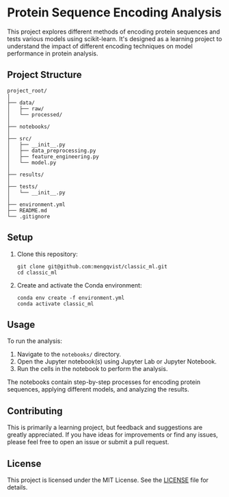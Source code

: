 # Protein Sequence Encoding Analysis

This project explores different methods of encoding protein sequences and tests various models using scikit-learn. It's designed as a learning project to understand the impact of different encoding techniques on model performance in protein analysis.

## Project Structure

```
project_root/
│
├── data/
│   ├── raw/
│   └── processed/
│
├── notebooks/
│
├── src/
│   ├── __init__.py
│   ├── data_preprocessing.py
│   ├── feature_engineering.py
│   └── model.py
│
├── results/
│
├── tests/
│   └── __init__.py
│
├── environment.yml
├── README.md
└── .gitignore
```

## Setup

1. Clone this repository:
   ```
   git clone git@github.com:mengqvist/classic_ml.git
   cd classic_ml
   ```

2. Create and activate the Conda environment:
   ```
   conda env create -f environment.yml
   conda activate classic_ml
   ```

## Usage

To run the analysis:

1. Navigate to the `notebooks/` directory.
2. Open the Jupyter notebook(s) using Jupyter Lab or Jupyter Notebook.
3. Run the cells in the notebook to perform the analysis.

The notebooks contain step-by-step processes for encoding protein sequences, applying different models, and analyzing the results.

## Contributing

This is primarily a learning project, but feedback and suggestions are greatly appreciated. If you have ideas for improvements or find any issues, please feel free to open an issue or submit a pull request.

## License

This project is licensed under the MIT License. See the [LICENSE](LICENSE) file for details.